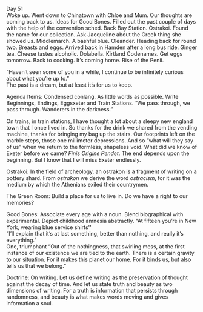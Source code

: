 Day 51  
Woke up. Went down to Chinatown with Chloe and Mum. Our thoughts are coming back to us. Ideas for Good Bones. Filled out the past couple of days with the help of the convention sched. Back Bay Station. Ostrakoi. Found the name for our collection. Ask Jacqueline about the Greek thing she showed us. Middlemarch. A bashful blue. Oleander. Heading back for round two. Breasts and eggs. Arrived back in Hamden after a long bus ride. Ginger tea. Cheese tastes alcoholic. Dolabella. Kirtland Codenames. Get eggs tomorrow. Back to cooking. It’s coming home. Rise of the Penii. 

“Haven’t seen some of you in a while, I continue to be infinitely curious about what you’re up to.”  
The past is a dream, but at least it’s for us to keep.

Agenda Items: Condensed conlang. As little words as possible. Write Beginnings, Endings, Eggsxeter and Train Stations. “We pass through, we pass through. Wanderers in the darkness.”

On trains, in train stations, I have thought a lot about a sleepy new england town that I once lived in. So thanks for the drink we shared from the vending machine, thanks for bringing my bag up the stairs. Our footprints left on the marble steps, those one millimeter depressions. And so “what will they say of us” when we return to the formless, shapeless void. What did we know of Exeter before we came? *Finis Origine Pendet*. The end depends upon the beginning. But I know that I will miss Exeter endlessly.

Ostrakoi: In the field of archeology, an ostrakon is a fragment of writing on a pottery shard. From *ostrakon* we derive the word *ostracism*, for it was the medium by which the Athenians exiled their countrymen.

The Green Room: Build a place for us to live in. Do we have a right to our memories?

Good Bones: Associate every age with a noun. Blend biographical with experimental. Depict childhood amnesia abstractly. “At fifteen you’re in New York, wearing blue service shirts''  
“I’ll explain that it’s at last something, better than nothing, and really it’s everything.”  
One, triumphant “Out of the nothingness, that swirling mess, at the first instance of our existence we are tied to the earth. There is a certain gravity to our situation. For it makes this planet our home. For it binds us, but also tells us that we belong.”

Doctrine: On writing. Let us define writing as the preservation of thought against the decay of time. And let us state truth and beauty as two dimensions of writing. For a truth is information that persists through randomness, and beauty is what makes words moving and gives information a soul.
